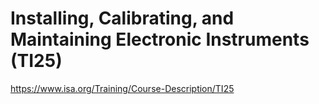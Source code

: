 # Installing, Calibrating, and Maintaining Electronic Instruments (TI25)

https://www.isa.org/Training/Course-Description/TI25